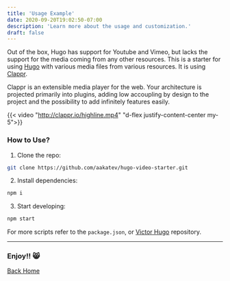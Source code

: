 ```yaml
---
title: 'Usage Example'
date: 2020-09-20T19:02:50-07:00
description: 'Learn more about the usage and customization.'
draft: false
---
```


Out of the box, Hugo has support for Youtube and Vimeo, but lacks the support for the media coming from any other resources. This is a starter for using [Hugo](https://gohugo.io/) with various media files from various resources. It is using [Clappr](https://github.com/clappr/clappr).

Clappr is an extensible media player for the web. Your architecture is projected primarily into plugins, adding low accoupling by design to the project and the possibility to add infinitely features easily.

{{< video "http://clappr.io/highline.mp4" "d-flex justify-content-center my-5">}}

### How to Use?

1. Clone the repo:

```bash
git clone https://github.com/aakatev/hugo-video-starter.git
```

2. Install dependencies:

```bash
npm i
```

3. Start developing:

```bash
npm start
```

For more scripts refer to the `package.json`, or [Victor Hugo](https://github.com/netlify-templates/victor-hugo) repository.

---

### Enjoy!! 😸

[Back Home](/)